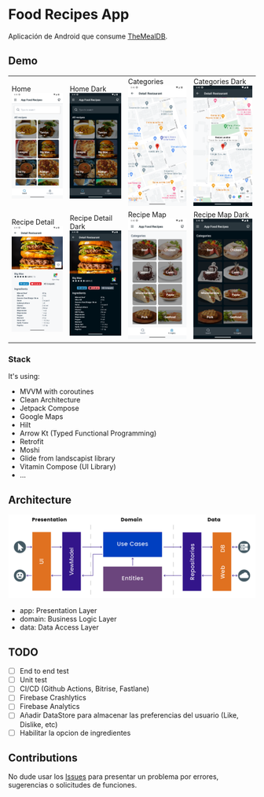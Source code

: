 # Food Recipes App
Aplicación de Android que consume [TheMealDB](https://www.themealdb.com/). 


## Demo
<table>
    <tr>
        <td> Home<br/><img src="media/screenshot1.png"  width="180"></td>
        <td> Home Dark<br/><img src="media/screenshot1_dark.png" alt="Main screen" width="180"></td>
        <td> Categories<br/><img src="media/screenshot3.png"  width="180"></td>
        <td> Categories Dark<br/><img src="media/screenshot3_dark.png" alt="Main screen" width="180"></td>
    </tr> 
    <tr>
       <td> Recipe Detail<br/><img src="media/screenshot2.png"  width="180"></td>
        <td> Recipe Detail Dark<br/><img src="media/screenshot2_dark.png" alt="Main screen" width="180"></td>
        <td> Recipe Map<br/><img src="media/screenshot4.png"  width="180"></td>
        <td> Recipe Map Dark<br/><img src="media/screenshot4_dark.png" alt="Main screen" width="180"></td>
    </tr> 
</table>

### Stack

It's using:

- MVVM with coroutines
- Clean Architecture
- Jetpack Compose
- Google Maps
- Hilt
- Arrow Kt (Typed Functional Programming)
- Retrofit
- Moshi
- Glide from landscapist library
- Vitamin Compose (UI Library)
- ...


## Architecture

<img src="media/clean.png">

- app: Presentation Layer
- domain: Business Logic Layer
- data: Data Access Layer

## TODO
- [ ] End to end test
- [ ] Unit test
- [ ] CI/CD (Github Actions, Bitrise, Fastlane)
- [ ] Firebase Crashlytics
- [ ] Firebase Analytics
- [ ] Añadir DataStore para almacenar las preferencias del usuario (Like, Dislike, etc)
- [ ] Habilitar la opcion de ingredientes

## Contributions
No dude usar los [Issues](https://github.com/NearApps/FoodRecipesChallenge/issues) para presentar un problema por errores, sugerencias o solicitudes de funciones.